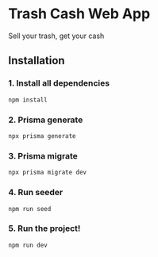 
# Trash Cash Web App

Sell your trash, get your cash

## Installation

### 1. Install all dependencies
```terminal
npm install
```

### 2. Prisma generate
```terminal
npx prisma generate
```

### 3. Prisma migrate
```terminal
npx prisma migrate dev
```

### 4. Run seeder
```terminal
npm run seed
```

### 5. Run the project!
```terminal
npm run dev
```
